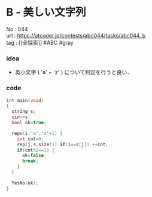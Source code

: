 # B - 美しい文字列

No	: 044  
url	: https://atcoder.jp/contests/abc044/tasks/abc044_b  
tag	: [[全探索]]  #ABC #gray

### idea
- 英小文字 ( 'a' ~ 'z' ) について判定を行うと良い．

### code
```cpp
int	main(void)
{
  string s;
  cin>>s;
  bool ok=true;

  reps(i,'a','z'+1) {
    int cnt=0;
    rep(j,s,size()) if(i==s[j]) ++cnt;
    if(cnt%2==1) {
      ok=false;
      break;
    }
  }

  YesNo(ok);
}
```
